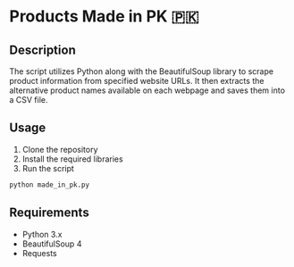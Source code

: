# Products Made in PK 🇵🇰

## Description

The script utilizes Python along with the BeautifulSoup library to scrape product information from specified website URLs. It then extracts the alternative product names available on each webpage and saves them into a CSV file.

## Usage

1. Clone the repository
2. Install the required libraries
3. Run the script

```python
python made_in_pk.py
```

## Requirements

- Python 3.x
- BeautifulSoup 4
- Requests


